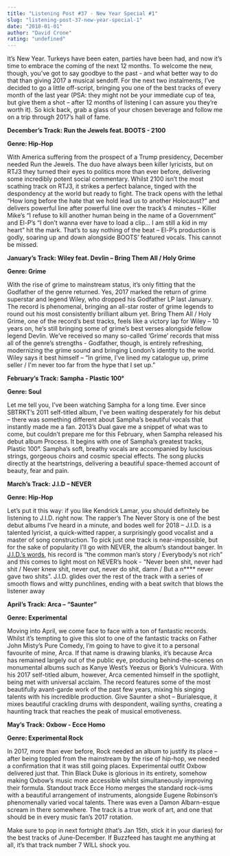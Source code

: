 ```yaml
---
title: "Listening Post #37 - New Year Special #1"
slug: "listening-post-37-new-year-special-1"
date: "2018-01-01"
author: "David Crone"
rating: "undefined"
---
```


It’s New Year. Turkeys have been eaten, parties have been had, and now it’s time to embrace the coming of the next 12 months. To welcome the new, though, you’ve got to say goodbye to the past - and what better way to do that than giving 2017 a musical sendoff. For the next two instalments, I’ve decided to go a little off-script, bringing you one of the best tracks of every month of the last year (PSA: they might not be your immediate cup of tea, but give them a shot – after 12 months of listening I can assure you they’re worth it). So kick back, grab a glass of your chosen beverage and follow me on a trip through 2017’s hall of fame.

**December’s Track: Run the Jewels feat. BOOTS - 2100**

**Genre: Hip-Hop**

With America suffering from the prospect of a Trump presidency, December needed Run the Jewels. The duo have always been killer lyricists, but on RTJ3 they turned their eyes to politics more than ever before, delivering some incredibly potent social commentary. Whilst 2100 isn’t the most scathing track on RTJ3, it strikes a perfect balance, tinged with the despondency at the world but ready to fight. The track opens with the lethal “How long before the hate that we hold lead us to another Holocaust?” and delivers powerful line after powerful line over the track’s 4 minutes – Killer Mike’s “I refuse to kill another human being in the name of a Government” and El-P’s “I don’t wanna ever have to load a clip… I am still a kid in my heart” hit the mark. That’s to say nothing of the beat – El-P’s production is godly, soaring up and down alongside BOOTS’ featured vocals. This cannot be missed.

**January’s Track: Wiley feat. Devlin – Bring Them All / Holy Grime**

**Genre: Grime**

With the rise of grime to mainstream status, it’s only fitting that the Godfather of the genre returned. Yes, 2017 marked the return of grime superstar and legend Wiley, who dropped his Godfather LP last January. The record is phenomenal, bringing an all-star roster of grime legends to round out his most consistently brilliant album yet. Bring Them All / Holy Grime, one of the record’s best tracks, feels like a victory lap for Wiley – 10 years on, he’s still bringing some of grime’s best verses alongside fellow legend Devlin. We’ve received so many so-called ‘Grime’ records that miss all of the genre’s strengths - Godfather, though, is entirely refreshing, modernizing the grime sound and bringing London’s identity to the world. Wiley says it best himself – “In grime, I've lined my catalogue up, prime seller / I'm never too far from the hype that I set up.”

**February’s Track: Sampha - Plastic 100°**

**Genre: Soul**

Let me tell you, I’ve been watching Sampha for a long time. Ever since SBTRKT’s 2011 self-titled album, I’ve been waiting desperately for his debut – there was something different about Sampha’s beautiful vocals that instantly made me a fan. 2013’s Dual gave me a snippet of what was to come, but couldn’t prepare me for this February, when Sampha released his debut album Process. It begins with one of Sampha’s greatest tracks, Plastic 100°. Sampha’s soft, breathy vocals are accompanied by luscious strings, gorgeous choirs and cosmic special effects. The song plucks directly at the heartstrings, delivering a beautiful space-themed account of beauty, fear and pain.

**March’s Track: J.I.D – NEVER**

**Genre: Hip-Hop**

Let’s put it this way: if you like Kendrick Lamar, you should definitely be listening to J.I.D. right now. The rapper’s The Never Story is one of the best debut albums I’ve heard in a minute, and bodes well for 2018 – J.I.D. is a talented lyricist, a quick-witted rapper, a surprisingly good vocalist and a master of song construction. To pick just one track is near-impossible, but for the sake of popularity I’ll go with NEVER, the album’s standout banger. In [J.I.D.’s words](https://www.youtube.com/watch?v=SmU-2vPln-Y), his record is “the common man’s story / Everybody’s not rich” and this comes to light most on NEVER’s hook - “Never been shit, never had shit / Never knew shit, never out, never do shit, damn / But a n\*\*\*\* never gave two shits”. J.I.D. glides over the rest of the track with a series of smooth flows and witty punchlines, ending with a beat switch that blows the listener away

**April’s Track: Arca – “Saunter”**

**Genre: Experimental**

Moving into April, we come face to face with a ton of fantastic records. Whilst it’s tempting to give this slot to one of the fantastic tracks on Father John Misty’s Pure Comedy, I’m going to have to give it to a personal favourite of mine, Arca. If that name is drawing blanks, it’s because Arca has remained largely out of the public eye, producing behind-the-scenes on monumental albums such as Kanye West’s Yeezus or Bjork’s Vulnicura. With his 2017 self-titled album, however, Arca cemented himself in the spotlight, being met with universal acclaim. The record features some of the most beautifully avant-garde work of the past few years, mixing his singing talents with his incredible production. Give Saunter a shot – Burialesque, it mixes beautiful crackling drums with despondent, wailing synths, creating a haunting track that reaches the peak of musical emotiveness.

**May’s Track: Oxbow - Ecce Homo**

**Genre: Experimental Rock**

In 2017, more than ever before, Rock needed an album to justify its place – after being toppled from the mainstream by the rise of hip-hop, we needed a confirmation that it was still going places. Experimental outfit Oxbow delivered just that. Thin Black Duke is glorious in its entirety, somehow making Oxbow’s music more accessible whilst simultaneously improving their formula. Standout track Ecce Homo merges the standard rock-isms with a beautiful arrangement of instruments, alongside Eugene Robinson’s phenomenally varied vocal talents. There was even a Damon Albarn-esque scream in there somewhere. The track is a true work of art, and one that should be in every music fan’s 2017 rotation.

Make sure to pop in next fortnight (that’s Jan 15th, stick it in your diaries) for the best tracks of June-December. If Buzzfeed has taught me anything at all, it’s that track number 7 WILL shock you.
